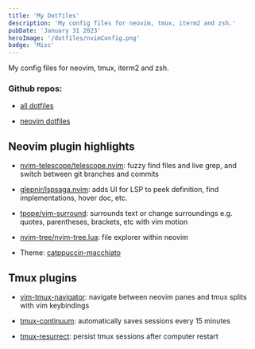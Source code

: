 ```yaml
---
title: 'My Dotfiles'
description: 'My config files for neovim, tmux, iterm2 and zsh.'
pubDate: 'January 31 2023'
heroImage: '/dotfiles/nvimConfig.png'
badge: 'Misc'
---
```


My config files for neovim, tmux, iterm2 and zsh.

### Github repos:

- [all dotfiles](https://github.com/VincentChuck/dotfiles)

- [neovim dotfiles](https://github.com/VincentChuck/dotfiles/tree/main/.config/nvim)

## Neovim plugin highlights

- [nvim-telescope/telescope.nvim](https://github.com/nvim-telescope/telescope.nvim): fuzzy find files and live grep, and switch between git branches and commits

- [glepnir/lspsaga.nvim](https://github.com/glepnir/lspsaga.nvim): adds UI for LSP to peek definition, find implementations, hover doc, etc.

- [tpope/vim-surround](https://github.com/tpope/vim-surround): surrounds text or change surroundings e.g. quotes, parentheses, brackets, etc with vim motion

- [nvim-tree/nvim-tree.lua](https://github.com/nvim-tree/nvim-tree.lua): file explorer within neovim

- Theme: [catppuccin-macchiato](https://github.com/catppuccin/nvim)

## Tmux plugins

- [vim-tmux-navigator](christoomey/vim-tmux-navigator): navigate between neovim panes and tmux splits with vim keybindings

- [tmux-continuum](tmux-plugins/tmux-continuum): automatically saves sessions every 15 minutes

- [tmux-resurrect](tmux-plugins/tmux-resurrect): persist tmux sessions after computer restart
